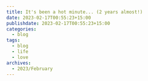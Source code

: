 ```yaml
---
title: It's been a hot minute... (2 years almost!)
date: 2023-02-17T00:55:23+15:00
publishdate: 2023-02-17T00:55:23+15:00
categories:
  - blog
tags:
  - blog
  - life
  - love
archives:
  - 2023/February
---
```


